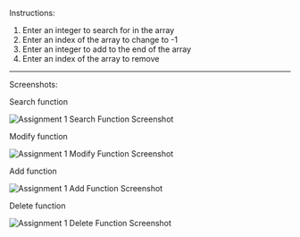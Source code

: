 Instructions:
1. Enter an integer to search for in the array
2. Enter an index of the array to change to -1
3. Enter an integer to add to the end of the array
4. Enter an index of the array to remove

_______________________________________________________________________________________________________________________________________________________________

Screenshots:

Search function

![Assignment 1 Search Function Screenshot](https://github.com/HalenaAquino/CS303/assets/113187217/90822c6e-e9ac-4e2c-be1c-ab328e6a4895)

Modify function

![Assignment 1 Modify Function Screenshot](https://github.com/HalenaAquino/CS303/assets/113187217/e4fe6786-c4cb-464d-8c78-f2e00870325d)

Add function

![Assignment 1 Add Function Screenshot](https://github.com/HalenaAquino/CS303/assets/113187217/b79186dd-32a8-400e-beaa-d7e201883de3)

Delete function

![Assignment 1 Delete Function Screenshot](https://github.com/HalenaAquino/CS303/assets/113187217/d86088d5-c151-49f4-846c-47b9b32081cf)
